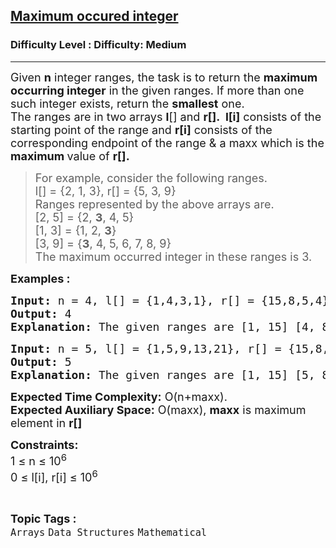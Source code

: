 <h2><a href="https://www.geeksforgeeks.org/problems/maximum-occured-integer4602/1?itm_source=geeksforgeeks&itm_medium=article&itm_campaign=practice_card">Maximum occured integer</a></h2><h3>Difficulty Level : Difficulty: Medium</h3><hr><div class="problems_problem_content__Xm_eO"><p><span style="font-size: 18px;">Given <strong>n</strong> integer ranges, the task is to return the <strong>maximum occurring integer</strong> in the given ranges. If more than one such integer exists, return the <strong>smallest</strong> one. <br>The ranges are in two arrays <strong>l</strong>[] and <strong>r[].&nbsp; l[i]</strong> consists of the starting point of the range and <strong>r[i]</strong> consists of the corresponding endpoint of the range &amp; a maxx which is the <strong>maximum </strong>value of <strong>r[].</strong></span></p>
<blockquote>
<p><span style="font-size: 18px;">For example, consider the following ranges.<br>l[] = {2, 1, 3}, r[] = {5, 3, 9}<br>Ranges represented by the above arrays are.<br>[2, 5] = {2, <strong>3</strong>, 4, 5}<br>[1, 3] = {1, 2, <strong>3</strong>}<br>[3, 9] = {<strong>3</strong>, 4, 5, 6, 7, 8, 9}<br>The maximum occurred integer in these ranges is 3.</span></p>
</blockquote>
<p><span style="font-size: 18px;"><strong>Examples :</strong></span></p>
<pre><span style="font-size: 18px;"><strong>Input: </strong>n = 4, l[] = {1,4,3,1}, r[] = {15,8,5,4}, maxx = 15
<strong>Output: </strong>4<strong>
Explanation: </strong>The given ranges are [1, 15] [4, 8] [3, 5] [1, 4]. The smallest number that is most common or appears most times in the ranges is 4.</span>
</pre>
<pre><span style="font-size: 18px;"><strong>Input: </strong>n = 5, l[] = {1,5,9,13,21}, r[] = {15,8,12,20,30}, maxx = 30
<strong>Output: </strong>5<strong>
Explanation: </strong>The given ranges are [1, 15] [5, 8] [9, 12] [13, 20] [21, 30]. The smallest number that is most common or appears most times in the ranges is 5.</span></pre>
<p><span style="font-size: 18px;"><strong>Expected Time Complexity:</strong>&nbsp;O(n+maxx).<br><strong>Expected Auxiliary Space:</strong> O(maxx), <strong>maxx</strong> is maximum element in <strong>r[]</strong></span></p>
<p><span style="font-size: 18px;"><strong>Constraints:</strong><br>1 ≤ n ≤ 10<sup>6</sup><br>0 ≤ l[i], r[i] ≤ 10<sup>6</sup></span></p></div><br><p><span style=font-size:18px><strong>Topic Tags : </strong><br><code>Arrays</code>&nbsp;<code>Data Structures</code>&nbsp;<code>Mathematical</code>&nbsp;